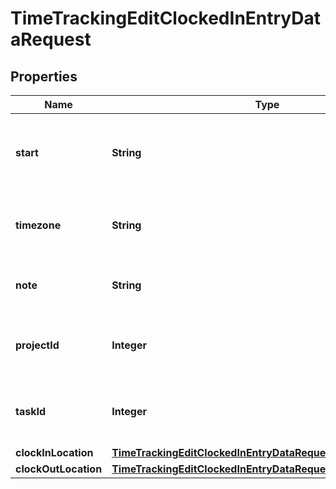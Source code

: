 

# TimeTrackingEditClockedInEntryDataRequest


## Properties

| Name | Type | Description | Notes |
|------------ | ------------- | ------------- | -------------|
|**start** | **String** | The start time for the clock in. In 24 hour format HH:MM |  [optional] |
|**timezone** | **String** | The timezone associated with the clock in. |  [optional] |
|**note** | **String** | The note associated with the clock in |  [optional] |
|**projectId** | **Integer** | The id of the project associated with the clock in |  [optional] |
|**taskId** | **Integer** | The id of the task associated with the clock in |  [optional] |
|**clockInLocation** | [**TimeTrackingEditClockedInEntryDataRequestClockInLocation**](TimeTrackingEditClockedInEntryDataRequestClockInLocation.md) |  |  [optional] |
|**clockOutLocation** | [**TimeTrackingEditClockedInEntryDataRequestClockOutLocation**](TimeTrackingEditClockedInEntryDataRequestClockOutLocation.md) |  |  [optional] |



